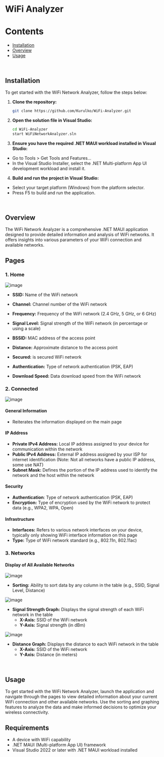 # WiFi Analyzer

# Contents

- [Installation](#installation)
- [Overview](#overview)
- [Usage](#usage)
<br/>

## Installation

To get started with the WiFi Network Analyzer, follow the steps below:

1. **Clone the repository:**
   
   ```sh
   git clone https://github.com/Kurulko/WiFi-Analyzer.git
   
2. **Open the solution file in Visual Studio:**
   
   ```sh
   cd WiFi-Analyzer
   start WiFiNetworkAnalyzer.sln

3. **Ensure you have the required .NET MAUI workload installed in Visual Studio:**
  - Go to Tools > Get Tools and Features...
  - In the Visual Studio Installer, select the .NET Multi-platform App UI development workload and install it.

4. **Build and run the project in Visual Studio:**
  - Select your target platform (Windows) from the platform selector.
  - Press F5 to build and run the application.
<br/>

## Overview

The WiFi Network Analyzer is a comprehensive .NET MAUI application designed to provide detailed information and analysis of WiFi networks. It offers insights into various parameters of your WiFi connection and available networks.

## Pages

### 1. Home

![image](https://github.com/Kurulko/WiFi-Analyzer/assets/95112563/53b4edd9-8e08-43b7-ad2d-499e8eca0858)

- **SSID:** Name of the WiFi network
- **Channel:** Channel number of the WiFi network
- **Frequency:** Frequency of the WiFi network (2.4 GHz, 5 GHz, or 6 GHz)
- **Signal Level:** Signal strength of the WiFi network (in percentage or using a scale)
- **BSSID:** MAC address of the access point
- **Distance:** Approximate distance to the access point
- **Secured:** is secured WiFi network
- **Authentication:** Type of network authentication (PSK, EAP)
  
- **Download Speed:** Data download speed from the WiFi network

### 2. Connected

![image](https://github.com/Kurulko/WiFi-Analyzer/assets/95112563/3095427c-5025-43ac-a244-bdae6fd9f5b2)

#### General Information
- Reiterates the information displayed on the main page

#### IP Address
- **Private IPv4 Address:** Local IP address assigned to your device for communication within the network
- **Public IPv4 Address:** External IP address assigned by your ISP for internet identification (Note: Not all networks have a public IP address, some use NAT)
- **Subnet Mask:** Defines the portion of the IP address used to identify the network and the host within the network

#### Security
- **Authentication**: Type of network authentication (PSK, EAP)
- **Encryption:** Type of encryption used by the WiFi network to protect data (e.g., WPA2, WPA, Open)

#### Infrastructure
- **Interfaces:** Refers to various network interfaces on your device, typically only showing WiFi interface information on this page
- **Type:** Type of WiFi network standard (e.g., 802.11n, 802.11ac)

### 3. Networks

#### Display of All Available Networks

![image](https://github.com/Kurulko/WiFi-Analyzer/assets/95112563/fde65d29-bc76-4807-bc05-9f7b9cb4ec4a)

- **Sorting:** Ability to sort data by any column in the table (e.g., SSID, Signal Level, Distance)

![image](https://github.com/Kurulko/WiFi-Analyzer/assets/95112563/a6226aa9-81e4-4660-9fe5-93fea83c995b)

- **Signal Strength Graph:** Displays the signal strength of each WiFi network in the table
  - **X-Axis:** SSID of the WiFi network
  - **Y-Axis:** Signal strength (in dBm)

![image](https://github.com/Kurulko/WiFi-Analyzer/assets/95112563/a7fbd3d8-a596-48ea-8ef6-f1ef689e0d61)

- **Distance Graph:** Displays the distance to each WiFi network in the table
  - **X-Axis:** SSID of the WiFi network
  - **Y-Axis:** Distance (in meters)
<br/>

## Usage

To get started with the WiFi Network Analyzer, launch the application and navigate through the pages to view detailed information about your current WiFi connection and other available networks. Use the sorting and graphing features to analyze the data and make informed decisions to optimize your wireless connectivity.

## Requirements

- A device with WiFi capability
- .NET MAUI (Multi-platform App UI) framework
- Visual Studio 2022 or later with .NET MAUI workload installed
